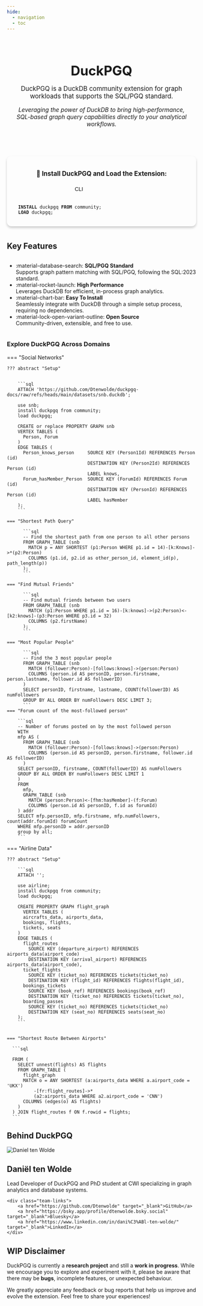 ```yaml
---
hide:
  - navigation
  - toc
---
```


<div style="text-align: center; padding: 20px;">
  <h1 style="font-size: 2.5em; font-weight: bold; margin-bottom: 10px;">DuckPGQ</h1>
  <p style="font-size: 1.2em; color: var(--md-primary-fg-color);">
    DuckPGQ is a DuckDB community extension for graph workloads that supports the SQL/PGQ standard.
  </p>
  <p style="font-size: 1.1em; color: var(--md-default-fg-color); margin-top: 10px; font-style: italic;">
    Leveraging the power of DuckDB to bring high-performance, SQL-based graph query capabilities directly to your analytical workflows.
  </p>
</div>

<div style="display: flex; justify-content: center; margin: 40px 0;">
  <div class="highlight" style="border: 2px solid var(--md-accent-fg-color); border-radius: 12px; padding: 20px; background-color: var(--md-overlay-bg-color); box-shadow: 0px 4px 6px rgba(0, 0, 0, 0.2); max-width: 600px; width: 100%;">
    <p style="font-size: 1.2em; font-weight: bold; color: var(--md-accent-fg-color); margin-bottom: 15px; text-align: center;">
      🚀 Install DuckPGQ and Load the Extension:
    </p>
    <div style="text-align: center; margin-bottom: 15px;">
      <select id="version-dropdown" style="
        padding: 0.4em 0.6em; 
        border: 0.08em solid var(--md-accent-fg-color); 
        border-radius: 0.4em; 
        background-color: var(--md-overlay-bg-color); 
        color: var(--md-default-fg-color); 
        font-size: 0.9rem; 
        line-height: 1.4; 
        max-width: 10rem; 
        width: 100%; 
        appearance: none;
        background-image: url('data:image/svg+xml;charset=US-ASCII,%3Csvg xmlns="http://www.w3.org/2000/svg" viewBox="0 0 4 5"%3E%3Cpath fill="%23ccc" d="M2 0L0 2h4z" /%3E%3C/svg%3E');
        background-repeat: no-repeat;
        background-position: right 0.6em center;
        background-size: 0.8em;
        padding-right: 2em;
        box-sizing: border-box;">
        <option value="CLI">CLI</option>
        <option value="Python">Python</option>
        <option value="NodeJS">NodeJS</option>        
        <option value="R">R</option>
        <option value="Java">Java</option>
      </select>
    </div>
    <pre id="install-instructions" style="background-color: var(--md-code-bg-color); padding: 10px; border-radius: 8px; color: var(--md-default-fg-color); margin: 0; text-align: left;">
<code><span style="color: var(--md-accent-fg-color); font-weight: bold;">INSTALL</span> duckpgq <span style="color: var(--md-accent-fg-color); font-weight: bold;">FROM</span> community;
<span style="color: var(--md-accent-fg-color); font-weight: bold;">LOAD</span> duckpgq;
</code></pre>
  </div>
</div>

## Key Features

<div class="grid cards" markdown style="display: grid; grid-template-columns: repeat(auto-fit, minmax(250px, 1fr)); gap: 20px;">

- :material-database-search: **SQL/PGQ Standard**  
  Supports graph pattern matching with SQL/PGQ, following the SQL:2023 standard.
- :material-rocket-launch: **High Performance**  
  Leverages DuckDB for efficient, in-process graph analytics.
- :material-chart-bar: **Easy To Install**  
  Seamlessly integrate with DuckDB through a simple setup process, requiring no dependencies.
- :material-lock-open-variant-outline: **Open Source**  
  Community-driven, extensible, and free to use.

</div>



### Explore DuckPGQ Across Domains 

=== "Social Networks"
     
    ??? abstract "Setup"


        ```sql
        ATTACH 'https://github.com/Dtenwolde/duckpgq-docs/raw/refs/heads/main/datasets/snb.duckdb';

        use snb;
        install duckpgq from community; 
        load duckpgq;

        CREATE or replace PROPERTY GRAPH snb
        VERTEX TABLES (
          Person, Forum
        )
        EDGE TABLES (
          Person_knows_person     SOURCE KEY (Person1Id) REFERENCES Person (id)
                                  DESTINATION KEY (Person2Id) REFERENCES Person (id)
                                  LABEL knows,
          Forum_hasMember_Person  SOURCE KEY (ForumId) REFERENCES Forum (id)
                                  DESTINATION KEY (PersonId) REFERENCES Person (id)
                                  LABEL hasMember
        );
        ```

    === "Shortest Path Query"

          ```sql
          -- Find the shortest path from one person to all other persons
          FROM GRAPH_TABLE (snb
            MATCH p = ANY SHORTEST (p1:Person WHERE p1.id = 14)-[k:Knows]->*(p2:Person)
            COLUMNS (p1.id, p2.id as other_person_id, element_id(p), path_length(p))
          );
          ```
       
    === "Find Mutual Friends"

          ```sql    
          -- Find mutual friends between two users
          FROM GRAPH_TABLE (snb
            MATCH (p1:Person WHERE p1.id = 16)-[k:knows]->(p2:Person)<-[k2:knows]-(p3:Person WHERE p3.id = 32)
            COLUMNS (p2.firstName)
          );
          ```
    
    === "Most Popular People"

          ```sql
          -- Find the 3 most popular people 
          FROM GRAPH_TABLE (snb
            MATCH (follower:Person)-[follows:knows]->(person:Person)
            COLUMNS (person.id AS personID, person.firstname, person.lastname, follower.id AS followerID)
          )
          SELECT personID, firstname, lastname, COUNT(followerID) AS numFollowers
          GROUP BY ALL ORDER BY numFollowers DESC LIMIT 3;
          ```
    === "Forum count of the most-followed person"

        ```sql
        -- Number of forums posted on by the most followed person
        WITH
        mfp AS (
          FROM GRAPH_TABLE (snb
            MATCH (follower:Person)-[follows:knows]->(person:Person)
            COLUMNS (person.id AS personID, person.firstname, follower.id AS followerID)
          )
        SELECT personID, firstname, COUNT(followerID) AS numFollowers
        GROUP BY ALL ORDER BY numFollowers DESC LIMIT 1
        )
        FROM
          mfp,
          GRAPH_TABLE (snb
            MATCH (person:Person)<-[fhm:hasMember]-(f:Forum)
            COLUMNS (person.id AS personID, f.id as forumId)
        ) addr
        SELECT mfp.personID, mfp.firstname, mfp.numFollowers, count(addr.forumId) forumCount
        WHERE mfp.personID = addr.personID
        group by all;
        ```


=== "Airline Data"
    
    ??? abstract "Setup"
    
        ```sql
        ATTACH '';

        use airline;
        install duckpgq from community; 
        load duckpgq; 

        CREATE PROPERTY GRAPH flight_graph
          VERTEX TABLES (
          aircrafts_data, airports_data,
          bookings, flights,
          tickets, seats
        )
        EDGE TABLES (
          flight_routes
            SOURCE KEY (departure_airport) REFERENCES airports_data(airport_code)
            DESTINATION KEY (arrival_airport) REFERENCES airports_data(airport_code),
          ticket_flights
            SOURCE KEY (ticket_no) REFERENCES tickets(ticket_no)
            DESTINATION KEY (flight_id) REFERENCES flights(flight_id),
          bookings_tickets
            SOURCE KEY (book_ref) REFERENCES bookings(book_ref)
            DESTINATION KEY (ticket_no) REFERENCES tickets(ticket_no),
          boarding_passes 
            SOURCE KEY (ticket_no) REFERENCES tickets(ticket_no)
            DESTINATION KEY (seat_no) REFERENCES seats(seat_no)
        );
        ```


    === "Shortest Route Between Airports"
      
      ```sql

      FROM (
        SELECT unnest(flights) AS flights 
        FROM GRAPH_TABLE (
          flight_graph 
          MATCH o = ANY SHORTEST (a:airports_data WHERE a.airport_code = 'UKX')
              -[fr:flight_routes]->*
              (a2:airports_data WHERE a2.airport_code = 'CNN') 
          COLUMNS (edges(o) AS flights)
        )
      ) JOIN flight_routes f ON f.rowid = flights;
      ```

<h2 class="team-header">Behind DuckPGQ</h2>

<div class="team-section">
    <img src="assets/MK3_1748_square.JPG" alt="Daniel ten Wolde" class="team-photo">
    <h2>Daniël ten Wolde</h2>
     Lead Developer of DuckPGQ and PhD student at CWI specializing in graph analytics and database systems.

    <div class="team-links">
        <a href="https://github.com/Dtenwolde" target="_blank">GitHub</a>
        <a href="https://bsky.app/profile/dtenwolde.bsky.social" target="_blank">Bluesky</a>
        <a href="https://www.linkedin.com/in/dani%C3%ABl-ten-wolde/" target="_blank">LinkedIn</a>
    </div>
</div>




## WIP Disclaimer

DuckPGQ is currently a **research project** and still a **work in progress**. While we encourage you to explore and experiment with it, please be aware that there may be **bugs**, incomplete features, or unexpected behaviour.

We greatly appreciate any feedback or bug reports that help us improve and evolve the extension. Feel free to share your experiences!
